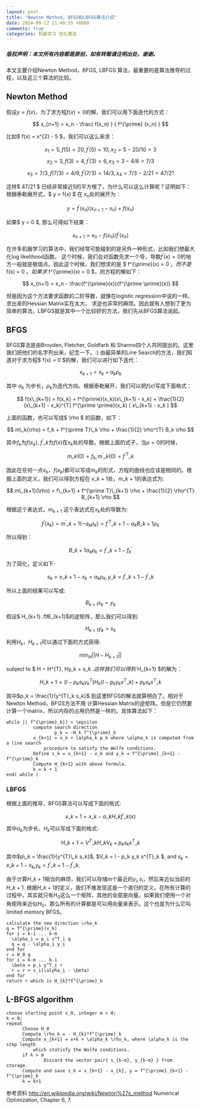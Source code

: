 ```yaml
---
layout: post
title: "Newton Method, BFGS和LBFGS算法介绍"
date: 2014-09-12 21:49:55 +0800
comments: true
categories: 机器学习 优化算法
---
```

##### 版权声明：本文所有内容都是原创，如有转载请注明出处，谢谢。


本文主要介绍Newton Method，BFGS, LBFGS 算法，最重要的是算法推导的过程，以及这三个算法的比较。

## Newton Method
假设$y = f(x)$，为了求方程$f(x) = 0$的解，我们可以用下面迭代的方式：

$$ x_{n+1} = x_n - \frac{ f(x_n) } { f^{\prime} (x_n) } $$

比如$ f(x) = x^{2} - 5 $，我们可以这么来求：

$$ x_1 = 5, f(5) = 20, f^{\prime}(5) = 10, x_2 = 5 - 20 / 10 = 3 $$
$$x_2 = 3, f(3) = 4, f^{\prime}(3) = 6, x_3 = 3 - 4/6 = 7/3 $$
$$x_3 = 7/3, f(7/3) = 4/9, f^{\prime}(7/3) = 14/3, x_4 = 7/3 - 2/21 = 47/21 $$

这样$ 47/21 $ 已经非常接近5的平方根了。为什么可以这么计算呢？证明如下：
根据泰勒展开式，$ y = f(x) $ 在 $x_n$处的展开为：

$$ y = f^{\prime}(x_n) ( x_{n+1} - x_n ) + f(x_n) $$

如果$ y = 0 $, 那么可得如下结果：

$$ x_{n+1} = x_n - f(x_n) / f^{\prime}(x_n) $$

在许多机器学习的算法中，我们经常可能碰到的是另外一种形式，比如我们想最大化log likelihood函数。
这个时候，我们会对函数先求一个导，导数$f^{\prime}(x) = 0$的地方一般就是极值点。因此这个时候，我们想求的是
$ f^{\prime}(x) = 0 $，而不是$ f(x) = 0 $。如果求$ f^{\prime}(x) = 0 $，则方程的解如下：

$$ x_{n+1} = x_n - \frac{f^{\prime}(x)}{f^{\prime \prime}(x)} $$

但是因为这个方法要求函数的二阶导数，就像在logistic regression中说的一样。求出来的Hessian Matrix实在太大，
求逆也非常的麻烦。因此就有人想到了更为简单的算法，LBFGS就是其中一个比较好的方法，我们先从BFGS算法说起。

## BFGS
BFGS算法是由Broyden, Fletcher, Goldfarb 和 Shanno四个人共同提出的。这里我们把他们的名字列出来，纪念一下。:)
由最简单的Line Search的方法，我们知道对于求方程$ f(x) = 0 $的解，我们可以进行如下迭代：

$$ x_{k+1} = x_k + \alpha_k \rho_k $$

其中 $\alpha_k$ 为步长，$\rho_k$为迭代方向。根据泰勒展开，我们可以把$f(x)$写成下面格式：

$$ f(x\_{k+1}) = f(x_k) + f^{\prime}(x_k)(x\_{k+1} - x_k) + \frac{1}{2} (x\_{k+1} - x_k)^{T} f^{\prime \prime}(x_k) ( x\_{k+1} - x_k ) $$

上面的函数，也可以写成$ \rho $ 的函数，如下：

$$ m\_k(\rho) = f_k + f^{\prime T}\_k \rho + \frac{1}{2} \rho^{T} B_k \rho $$

其中$f_k$为$f(x_k)$, $f^{\prime}\_k$为$f(x)$在$x_k$处的导数。根据上面的式子，当$\rho = 0$的时候，

$$ m\_k(0) =  f_k, m^{\prime}\_k (0) = f^{\prime T}\_k $$

因此在任何一点$x_k$，$f(x_k)$都可以写成$m_k$的形式，方程的曲线也应该是相同的。根据上面的定义，我们可以得到方程在
$x\_{k+1}$处，$m\_{k+1}$的表达式为:

$$ m\_{k+1}(\rho) = f\_{k+1} + f^{\prime T}\_{k+1} \rho + \frac{1}{2} \rho^{T} B_{k+1} \rho $$

根据这个表达式，$m_{k+1}$ 这个表达式在$x_k$处的导数为:

$$ f^{\prime}(x_k) = m^{\prime}\_{k+1}(-\alpha_k \rho_k) = f^{\prime T}\_{k+1} - \alpha_k B\_{k+1} \rho_k $$

所以得到：

$$ B\_{k+1} \alpha_k \rho_k = f^{\prime}\_{k+1} - f^{\prime}_k $$

为了简化，定义如下:

$$ s_k = x\_{k+1} - x_k = \alpha_k \rho_k, y\_{k} = f^{\prime}\_{k+1} - f^{\prime}\_k $$

所以上面的结果可以写成:

$$ B_{k+1} s_k = y_k $$

假设$ H_{k+1} $为$B_{k+1}$的逆矩阵，那么我们可以得到:

$$ H_{k+1} y_k = s_k $$

利用$H_k$，$H_{k+1}$可以通过下面的方式获得:

$$ \min_H || H - H_{k+1} || $$

subject to $ H = H^{T}, Hy_k = s_k $.这样我们可以得到$ H_{k+1} $的解为：

$$ H\_{k+1} = (I - p_k s_k y^{T}_k)H_k(I-p_k y_k s^{T}\_k) + p_k s_k s^{T}\_k$$

其中$p_k = \frac{1}{y^{T}_k s_k}$.到这里BFGS的解法就算明白了。相对于Newton Method，BFGS方法不用
计算Hessian Matrix的逆矩阵。但是它仍然要计算一个matrix，所以内存的占用仍然是一样的。具体算法如下：
```
while || f^{\prime}_k|| > \epsilon
          compute search direction
                  p_k = -H_k f^{\prime}_k
          x_{k+1} = x_k + \alpha_k p_k where \alpha_k is computed from a line search
              procedure to satisfy the Wolfe conditions.
          Define s_k = x_{k+1} - x_k and y_k = f^{\prime}_{k+1} - f^{\prime}_k
          Compute H_{k+1} with above formula.
          k = k + 1
end( while )
```

### LBFGS
根据上面的推导，BFGS算法可以写成下面的格式:

$$ x\_{k+1} = x\_{k} - \alpha\_k H\_k f^{\prime}\_k(x) $$

其中$\alpha_k$为步长，$H_k$可以写成下面的格式:

$$ H\_{k+1} = V^{T}\_k H\_{k} V_k + p_k s_k s^{T}\_k $$

其中$p\_k = \frac{1}{y^{T}\_k s_k}$, $V_k = I - p_k y_k s^{T}\_k $, and $s_k = x\_{k+1} - x_k$,$y_k = f^{\prime}\_{k+1} - f^{\prime}\_{k}$.

由于计算$H\_{k+1}$相当的麻烦，我们可以存储$m$个最近的$y_i, s_i$，然后来近似当前的$H\_{k+1}$. 根据$H\_{k+1}$的定义，我们不难发现这是一个递归的定义。在所有计算的过程中，其实就只有$H_0$这么一个矩阵，其他的全部是向量。如果我们使用一个对角矩阵来近似$H_0$，那么所有的计算都是可以用向量来表示。这个也是为什么它叫limited memory BFGS。
```
calculate the new direction \rho_k
q = f^{\prime}(x_k)
for i = k-1 ... k-m
  \alpha_i = p_i s^T_i q
  q = q - \alpha_i y_i
end for
r = H_0 q
for i = k-m ... k-1
  \beta = p_i y^T_i r
  r = r + s_i(\alpha_i - \beta)
end for
return r which is H_{k}*f^{\prime}_k
```

## L-BFGS algorithm
```
choose starting point x_0, integer m > 0;
k = 0;
repeat
      Choose H_0
      Compute \rho_k = - H_{k}*f^{\prime}_k
      Compute x_{k+1} = x+k + \alpha_k \rho_k, where \alpha_k is the step length
          which statisfy the Wolfe conditions.
      if k > m
              Discard the vector pair{ s_{k-m}, y_{k-m} } from storage.
      Compute and save s_k = x_{k+1} - x_{k}, y = f^{\prime}_{k+1} - f^{\prime}_k
      k = k+1
```
参考资料
http://en.wikipedia.org/wiki/Newton%27s_method
Numerical Optimization, Chapter 6, 7.
